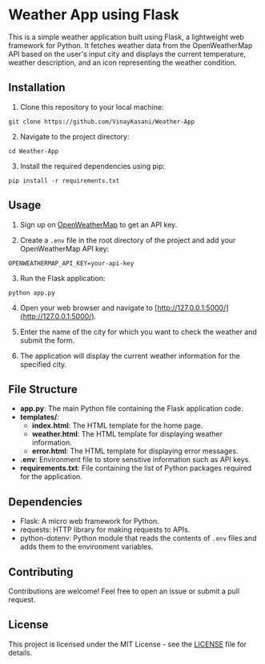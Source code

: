 # Weather App using Flask

This is a simple weather application built using Flask, a lightweight web framework for Python. It fetches weather data from the OpenWeatherMap API based on the user's input city and displays the current temperature, weather description, and an icon representing the weather condition.

## Installation

1. Clone this repository to your local machine:

```
git clone https://github.com/VinayKasani/Weather-App
```

2. Navigate to the project directory:

```
cd Weather-App
```

3. Install the required dependencies using pip:

```
pip install -r requirements.txt
```

## Usage

1. Sign up on [OpenWeatherMap](https://openweathermap.org/) to get an API key.

2. Create a `.env` file in the root directory of the project and add your OpenWeatherMap API key:

```
OPENWEATHERMAP_API_KEY=your-api-key
```

3. Run the Flask application:

```
python app.py
```

4. Open your web browser and navigate to [http://127.0.0.1:5000/](http://127.0.0.1:5000/).

5. Enter the name of the city for which you want to check the weather and submit the form.

6. The application will display the current weather information for the specified city.

## File Structure

- **app.py**: The main Python file containing the Flask application code.
- **templates/**:
  - **index.html**: The HTML template for the home page.
  - **weather.html**: The HTML template for displaying weather information.
  - **error.html**: The HTML template for displaying error messages.
- **.env**: Environment file to store sensitive information such as API keys.
- **requirements.txt**: File containing the list of Python packages required for the application.

## Dependencies

- Flask: A micro web framework for Python.
- requests: HTTP library for making requests to APIs.
- python-dotenv: Python module that reads the contents of `.env` files and adds them to the environment variables.

## Contributing

Contributions are welcome! Feel free to open an issue or submit a pull request.

## License

This project is licensed under the MIT License - see the [LICENSE](LICENSE) file for details.
